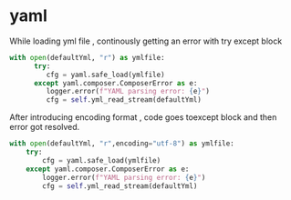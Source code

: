 # yaml

While loading yml file , continously getting an error with try except block

```python
with open(defaultYml, "r") as ymlfile:
      try:
         cfg = yaml.safe_load(ymlfile)
      except yaml.composer.ComposerError as e:
         logger.error(f"YAML parsing error: {e}")
         cfg = self.yml_read_stream(defaultYml)
```

After introducing encoding format , code goes toexcept block and then error got resolved.

```python
with open(defaultYml, "r",encoding="utf-8") as ymlfile:
    try:
        cfg = yaml.safe_load(ymlfile)
    except yaml.composer.ComposerError as e:
        logger.error(f"YAML parsing error: {e}")
        cfg = self.yml_read_stream(defaultYml)
```